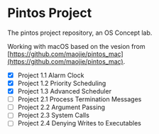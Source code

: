 # Pintos Project

The pintos project repository, an OS Concept lab.

Working with macOS based on the vesion from [https://github.com/maojie/pintos_mac](https://github.com/maojie/pintos_mac).

- [x] Project 1.1 Alarm Clock
- [x] Project 1.2 Priority Scheduling
- [x] Project 1.3 Advanced Scheduler
- [ ] Project 2.1 Process Termination Messages
- [ ] Project 2.2 Argument Passing
- [ ] Project 2.3 System Calls
- [ ] Project 2.4 Denying Writes to Executables